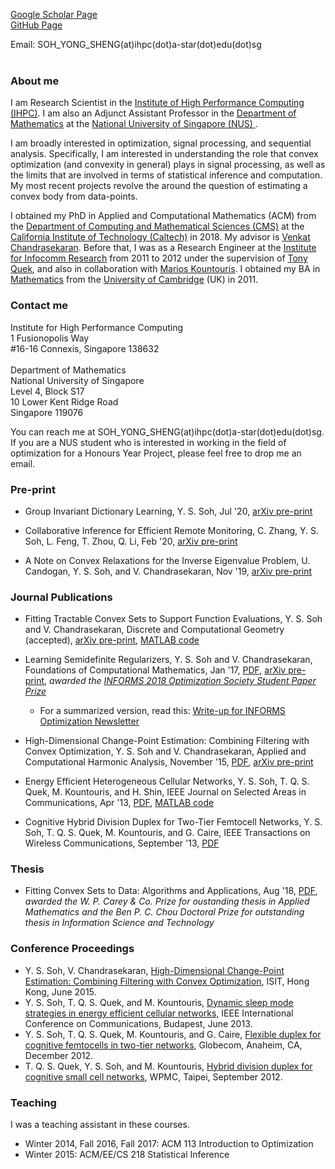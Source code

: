
<a href="https://scholar.google.com/citations?user=OPntcXsAAAAJ&hl=en">Google Scholar Page</a> <br>
<a href="https://github.com/yssoh">GitHub Page</a> <br>

Email: SOH_YONG_SHENG(at)ihpc(dot)a-star(dot)edu(dot)sg <br><br>


### About me

I am Research Scientist in the <a href="http://www.a-star.edu.sg/ihpc">Institute of High Performance Computing (IHPC)</a>.  I am also an Adjunct Assistant Professor in the <a href="https://www.math.nus.edu.sg/"> Department of Mathematics</a> at the <a href="http://nus.edu.sg/"> National University of Singapore (NUS) </a>.  

I am broadly interested in optimization, signal processing, and sequential analysis.  Specifically, I am interested in understanding the role that convex optimization (and convexity in general) plays in signal processing, as well as the limits that are involved in terms of statistical inference and computation.  My most recent projects revolve the around the question of estimating a convex body from data-points.

I obtained my PhD in Applied and Computational Mathematics (ACM) from the <a href = "http://www.cms.caltech.edu/">Department of Computing and Mathematical Sciences (CMS)</a> at the <a href="http://www.caltech.edu/">California Institute of Technology (Caltech)</a> in 2018. My advisor is <a href="http://users.cms.caltech.edu/~venkatc/">Venkat Chandrasekaran</a>.  Before that, I was as a Research Engineer at the <a href = "http://www.i2r.a-star.edu.sg/">Institute for Infocomm Research</a> from 2011 to 2012 under the supervision of <a href="http://people.sutd.edu.sg/~tonyquek/">Tony Quek</a>, and also in collaboration with <a href = "http://scholar.google.com/citations?user=QG9iXtUAAAAJ&hl=en">Marios Kountouris</a>.  I obtained my BA in <a href = "http://www.maths.cam.ac.uk/">Mathematics</a> from the <a href = "http://www.cam.ac.uk/">University of Cambridge</a> (UK) in 2011.

### Contact me
Institute for High Performance Computing<br>
1 Fusionopolis Way <br>
#16-16 Connexis, Singapore 138632 <br><br>
Department of Mathematics <br>
National University of Singapore <br>
Level 4, Block S17 <br>
10 Lower Kent Ridge Road <br>
Singapore 119076

You can reach me at SOH_YONG_SHENG(at)ihpc(dot)a-star(dot)edu(dot)sg.  If you are a NUS student who is interested in working in the field of optimization for a Honours Year Project, please feel free to drop me an email.

### Pre-print

* Group Invariant Dictionary Learning, Y. S. Soh, Jul '20, <a href = "https://arxiv.org/abs/2007.07550">arXiv pre-print</a>

* Collaborative Inference for Efficient Remote Monitoring, C. Zhang, Y. S. Soh, L. Feng, T. Zhou, Q. Li, Feb '20, <a href = "https://arxiv.org/abs/2002.04759">arXiv pre-print</a>

* A Note on Convex Relaxations for the Inverse Eigenvalue Problem, U. Candogan, Y. S. Soh, and V. Chandrasekaran, Nov '19, <a href = "https://arxiv.org/abs/1911.02225">arXiv pre-print</a>

### Journal Publications

* Fitting Tractable Convex Sets to Support Function Evaluations, Y. S. Soh and V. Chandrasekaran, Discrete and Computational Geometry (accepted), <a href = "http://arxiv.org/abs/1903.04194">arXiv pre-print</a>, <a href = "http://github.com/yssoh/cvxreg">MATLAB code</a>

* Learning Semidefinite Regularizers, Y. S. Soh and V. Chandrasekaran, Foundations of Computational Mathematics, Jan '17, 
<a href = "http://link.springer.com/article/10.1007/s10208-018-9386-z">PDF</a>, <a href = "http://arxiv.org/abs/1701.01207">arXiv pre-print</a>, 
<i>awarded the <a href ="http://www.informs.org/Recognizing-Excellence/Community-Prizes/Optimization-Society/Optimization-Society-Student-Paper-Prize">INFORMS 2018 Optimization Society Student Paper Prize</a></i>
  * For a summarized version, read this: <a href = "https://github.com/yssoh/informs18_sdpdl/raw/master/informs18_sdpdl.pdf">Write-up for INFORMS Optimization Newsletter</a>
  
* High-Dimensional Change-Point Estimation: Combining Filtering with Convex Optimization, Y. S. Soh and V. Chandrasekaran, Applied and Computational Harmonic Analysis, November '15, <a href = "http://www.sciencedirect.com/science/article/pii/S1063520315001542">PDF</a>, <a href = "http://arxiv.org/abs/1412.3731">arXiv pre-print</a>

* Energy Efficient Heterogeneous Cellular Networks, Y. S. Soh, T. Q. S. Quek, M. Kountouris, and H. Shin, IEEE Journal on Selected Areas in Communications, Apr '13, <a href = "http://ieeexplore.ieee.org/xpl/articleDetails.jsp?arnumber=6502479">PDF</a>, <a href = "http://github.com/yssoh/green_hcn">MATLAB code</a>

* Cognitive Hybrid Division Duplex for Two-Tier Femtocell Networks, Y. S. Soh, T. Q. S. Quek, M. Kountouris, and G. Caire, IEEE Transactions on Wireless Communications, September '13, <a href = "http://ieeexplore.ieee.org/xpl/articleDetails.jsp?arnumber=6594782">PDF</a>

### Thesis

* Fitting Convex Sets to Data: Algorithms and Applications, Aug '18, <a href = "http://thesis.library.caltech.edu/11208/1/YongSheng_Soh_2019.pdf">PDF</a>, <i>awarded the W. P. Carey & Co. Prize for oustanding thesis in Applied Mathematics and the Ben P. C. Chou Doctoral Prize for outstanding thesis in Information Science and Technology</i>

### Conference Proceedings

* Y. S. Soh, V. Chandrasekaran, <a href = "http://ieeexplore.ieee.org/xpls/abs_all.jsp?arnumber=7282435&tag=1"> High-Dimensional Change-Point Estimation: Combining Filtering with Convex Optimization</a>, ISIT, Hong Kong, June 2015.
* Y. S. Soh, T. Q. S. Quek, and M. Kountouris, <a href = "http://ieeexplore.ieee.org/xpls/abs_all.jsp?arnumber=6655024&tag=1">Dynamic sleep mode strategies in energy efficient cellular networks</a>, IEEE International Conference on Communications, Budapest, June 2013.
* Y. S. Soh, T. Q. S. Quek, M. Kountouris, and G. Caire, <a href="http://ieeexplore.ieee.org/xpls/abs_all.jsp?arnumber=6503443">Flexible duplex for cognitive femtocells in two-tier networks</a>, Globecom, Anaheim, CA, December 2012.
* T. Q. S. Quek, Y. S. Soh, and M. Kountouris, <a href = "http://ieeexplore.ieee.org/xpls/abs_all.jsp?arnumber=6398710">Hybrid division duplex for cognitive small cell networks</a>, WPMC, Taipei, September 2012.

### Teaching
I was a teaching assistant in these courses.
- Winter 2014, Fall 2016, Fall 2017: ACM 113 Introduction to Optimization
- Winter 2015: ACM/EE/CS 218 Statistical Inference
